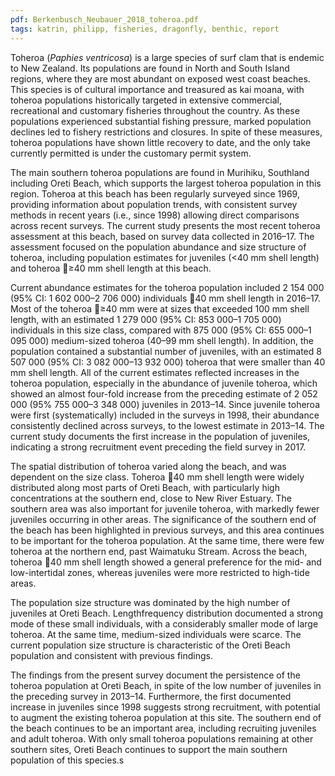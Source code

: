 ```yaml
---
pdf: Berkenbusch_Neubauer_2018_toheroa.pdf
tags: katrin, philipp, fisheries, dragonfly, benthic, report
---
```

Toheroa (*Paphies ventricosa*) is a large species of surf clam that is endemic to New Zealand. Its populations
are found in North and South Island regions, where they are most abundant on exposed west coast
beaches. This species is of cultural importance and treasured as kai moana, with toheroa populations historically
targeted in extensive commercial, recreational and customary fisheries throughout the country.
As these populations experienced substantial fishing pressure, marked population declines led to fishery
restrictions and closures. In spite of these measures, toheroa populations have shown little recovery to
date, and the only take currently permitted is under the customary permit system.

The main southern toheroa populations are found in Murihiku, Southland including Oreti Beach, which
supports the largest toheroa population in this region. Toheroa at this beach has been regularly surveyed
since 1969, providing information about population trends, with consistent survey methods in recent
years (i.e., since 1998) allowing direct comparisons across recent surveys. The current study presents the
most recent toheroa assessment at this beach, based on survey data collected in 2016–17. The assessment
focused on the population abundance and size structure of toheroa, including population estimates for
juveniles (<40 mm shell length) and toheroa ≥40 mm shell length at this beach.

Current abundance estimates for the toheroa population included 2 154 000 (95% CI: 1 602 000–2 706 000)
individuals 40 mm shell length in 2016–17. Most of the toheroa ≥40 mm were at sizes that exceeded
100 mm shell length, with an estimated 1 279 000 (95% CI: 853 000–1 705 000) individuals in this
size class, compared with 875 000 (95% CI: 655 000–1 095 000) medium-sized toheroa (40–99 mm
shell length). In addition, the population contained a substantial number of juveniles, with an estimated
8 507 000 (95% CI: 3 082 000–13 932 000) toheroa that were smaller than 40 mm shell length. All of
the current estimates reflected increases in the toheroa population, especially in the abundance of juvenile
toheroa, which showed an almost four-fold increase from the preceding estimate of 2 052 000 (95%
755 000–3 348 000) juveniles in 2013–14. Since juvenile toheroa were first (systematically) included
in the surveys in 1998, their abundance consistently declined across surveys, to the lowest estimate in
2013–14. The current study documents the first increase in the population of juveniles, indicating a
strong recruitment event preceding the field survey in 2017.

The spatial distribution of toheroa varied along the beach, and was dependent on the size class. Toheroa
40 mm shell length were widely distributed along most parts of Oreti Beach, with particularly high
concentrations at the southern end, close to New River Estuary. The southern area was also important for
juvenile toheroa, with markedly fewer juveniles occurring in other areas. The significance of the southern
end of the beach has been highlighted in previous surveys, and this area continues to be important for
the toheroa population. At the same time, there were few toheroa at the northern end, past Waimatuku
Stream. Across the beach, toheroa 40 mm shell length showed a general preference for the mid- and
low-intertidal zones, whereas juveniles were more restricted to high-tide areas.

The population size structure was dominated by the high number of juveniles at Oreti Beach. Lengthfrequency
distribution documented a strong mode of these small individuals, with a considerably smaller
mode of large toheroa. At the same time, medium-sized individuals were scarce. The current population
size structure is characteristic of the Oreti Beach population and consistent with previous findings.

The findings from the present survey document the persistence of the toheroa population at Oreti Beach,
in spite of the low number of juveniles in the preceding survey in 2013–14. Furthermore, the first documented
increase in juveniles since 1998 suggests strong recruitment, with potential to augment the
existing toheroa population at this site. The southern end of the beach continues to be an important area,
including recruiting juveniles and adult toheroa. With only small toheroa populations remaining at other
southern sites, Oreti Beach continues to support the main southern population of this species.s
